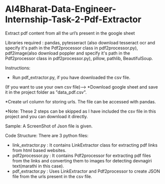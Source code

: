 # AI4Bharat-Data-Engineer-Internship-Task-2-Pdf-Extractor
Extract pdf content from all the url’s present in the google sheet


Libraries required : pandas, pytesseract (also download tesseract ocr and specify it's path in the Pdf2processor class in pdf2processor.py), pdf2image(also download poppler and specify it's path in the Pdf2processor class in pdf2processor.py), pillow, pathlib, BeautifulSoup.

Instructions: 

* Run pdf_extractor.py, if you have downloaded the csv file.


(If you want to use your own csv file)-->
*Download google sheet and save it in the project folder as "data_pdf.csv".

*Create url column for storing urls. The file can be accessed with pandas.

*Note: These 2 steps can be skipped as I have included the csv file in this project and you can download it directly.
          


Sample: A ScreenShot of Json file is given.

Code Structure: There are 3 python files:
* link_extractor.py : It contains LinkExtractor class for extracting pdf links from html based websites. 
* pdf2processor.py : It contains Pdf2processor for extracting pdf files from the links and converting them to images for detecting devnagiri text(marathi in this case).
* pdf_extractor.py : Uses LinkExtractor and Pdf2processor to create JSON file from the urls present in the csv file.

